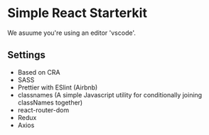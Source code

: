 # Simple React Starterkit

We asuume you're using an editor 'vscode'.

## Settings

- Based on CRA
- SASS
- Prettier with ESlint (Airbnb)
- classnames (A simple Javascript utility for conditionally joining classNames together)
- react-router-dom
- Redux
- Axios
